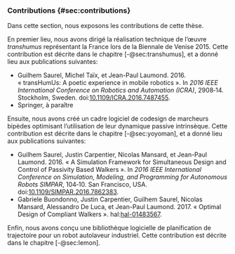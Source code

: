 ### Contributions {#sec:contributions}

Dans cette section, nous exposons les contributions de cette thèse.

En premier lieu, nous avons dirigé la réalisation technique de l’œuvre *transhumus* représentant la France lors de la
Biennale de Venise 2015. Cette contribution est décrite dans le chapitre [-@sec:transhumus], et a donné lieu aux
publications suivantes:

- Guilhem Saurel, Michel Taïx, et Jean-Paul Laumond. 2016. « transHumUs: A poetic experience in mobile robotics ». In
  *2016 IEEE International Conference on Robotics and Automation (ICRA)*, 2908‑14. Stockholm, Sweden.
  doi:[10.1109/ICRA.2016.7487455](https://doi.org/\%2010.1109/ICRA.2016.7487455).
- Springer, à paraître

Ensuite, nous avons créé un cadre logiciel de codesign de marcheurs bipèdes optimisant l’utilisation de leur dynamique
passive intrinsèque. Cette contribution est décrite dans le chapitre [-@sec:yoyoman], et a donné lieu aux publications
suivantes:

- Guilhem Saurel, Justin Carpentier, Nicolas Mansard, et Jean-Paul Laumond. 2016. « A Simulation Framework for
  Simultaneous Design and Control of Passivity Based Walkers ». In *2016 IEEE International Conference on
  Simulation, Modeling, and Programming for Autonomous Robots SIMPAR*, 104‑10. San Francisco, USA.
  doi:[10.1109/SIMPAR.2016.7862383](https://doi.org/10.1109/SIMPAR.2016.7862383).
- Gabriele Buondonno, Justin Carpentier, Guilhem Saurel, Nicolas Mansard, Alessandro De Luca, et Jean-Paul Laumond. 2017.
  « Optimal Design of Compliant Walkers ». hal:[hal-01483567](https://hal.archives-ouvertes.fr/hal-01483567).

Enfin, nous avons conçu une bibliothèque logicielle de planification de trajectoire pour un robot autolaveur
industriel. Cette contribution est décrite dans le chapitre [-@sec:lemon].
